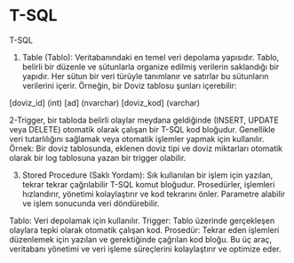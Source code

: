 # T-SQL
T-SQL
1. Table (Tablo):
Veritabanındaki en temel veri depolama yapısıdır. Tablo, belirli bir düzenle ve sütunlarla organize edilmiş verilerin saklandığı bir yapıdır. Her sütun bir veri türüyle tanımlanır ve satırlar bu sütunların verilerini içerir.
Örneğin, bir Doviz tablosu şunları içerebilir:

[doviz_id] (int)
[ad] (nvarchar)
[doviz_kod] (varchar)

2-Trigger, 
bir tabloda belirli olaylar meydana geldiğinde (INSERT, UPDATE veya DELETE) otomatik olarak çalışan bir T-SQL kod bloğudur. Genellikle veri tutarlılığını sağlamak veya otomatik işlemler yapmak için kullanılır.
Örnek:
Bir doviz tablosunda, eklenen doviz tipi ve doviz miktarları otomatik olarak bir log tablosuna yazan bir trigger olabilir.

3. Stored Procedure (Saklı Yordam):
Sık kullanılan bir işlem için yazılan, tekrar tekrar çağrılabilir T-SQL komut bloğudur.
Prosedürler, işlemleri hızlandırır, yönetimi kolaylaştırır ve kod tekrarını önler. Parametre alabilir ve işlem sonucunda veri döndürebilir.


Tablo: Veri depolamak için kullanılır.
Trigger: Tablo üzerinde gerçekleşen olaylara tepki olarak otomatik çalışan kod.
Prosedür: Tekrar eden işlemleri düzenlemek için yazılan ve gerektiğinde çağrılan kod bloğu.
Bu üç araç, veritabanı yönetimi ve veri işleme süreçlerini kolaylaştırır ve optimize eder. 
